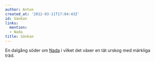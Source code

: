 ```yaml
---
author: Anton
created_at: '2012-03-11T17:04:43Z'
id: Sänkan
links:
  mention:
  - Nada
title: Sänkan
---
```


En dalgång söder om [Nada] i vilket det växer en tät urskog med märkliga träd.

  [Nada]: Nada
